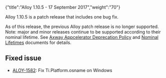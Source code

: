 {"title":"Alloy 1.10.5 - 17 September 2017","weight":"70"}

Alloy 1.10.5 is a patch release that includes one bug fix.

As of this release, the previous Alloy patch release is no longer supported. Note: major and minor releases continue to be supported according to their nominal lifetime. See [Axway Appcelerator Deprecation Policy](/docs/appc/AMPLIFY_Appcelerator_Services_Overview/Axway_Appcelerator_Deprecation_Policy/) and [Nominal Lifetimes](/docs/appc/AMPLIFY_Appcelerator_Services_Overview/Axway_Appcelerator_Product_Lifecycle/#nominal-lifetimes) documents for details.

## Fixed issue

* [ALOY-1582](https://jira.appcelerator.org/browse/ALOY-1582): Fix Ti.Platform.osname on Windows
